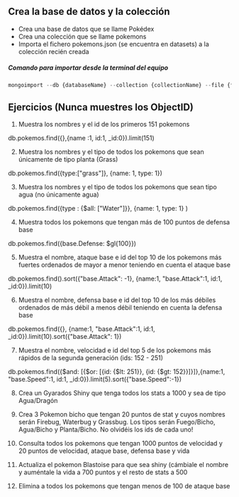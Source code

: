 ## Crea la base de datos y la colección

- Crea una base de datos que se llame Pokédex
- Crea una colección que se llame pokemons
- Importa el fichero pokemons.json (se encuentra en datasets) a la colección recién creada

##### Comando para importar desde la terminal del equipo

```js
mongoimport --db {databaseName} --collection {collectionName} --file {fileName}.json
```

## Ejercicios (Nunca muestres los ObjectID)

1. Muestra los nombres y el id de los primeros 151 pokemons

db.pokemos.find({},{name :1, id:1, \_id:0}).limit(151)

2. Muestra los nombres y el tipo de todos los pokemons que sean únicamente de tipo planta (Grass)

db.pokemos.find({type:["grass"]}, {name: 1, type: 1})

3. Muestra los nombres y el tipo de todos los pokemons que sean tipo agua (no únicamente agua)

db.pokemos.find({type : {$all: ["Water"]}}, {name: 1, type: 1} )

4. Muestra todos los pokemons que tengan más de 100 puntos de defensa base

db.pokemos.find({base.Defense: $gl{100}})

5. Muestra el nombre, ataque base e id del top 10 de los pokemons más fuertes ordenados de mayor a menor teniendo en cuenta el ataque base

db.pokemos.find().sort({"base.Attack": -1}, {name:1, "base.Attack":1, id:1, \_id:0}).limit(10)

6. Muestra el nombre, defensa base e id del top 10 de los más débiles ordenados de más débil a menos débil teniendo en cuenta la defensa base

db.pokemos.find({}, {name:1, "base.Attack":1, id:1, \_id:0}).limit(10).sort({"base.Attack": 1})

7. Muestra el nombre, velocidad e id del top 5 de los pokemons más rápidos de la segunda generación (ids: 152 - 251)

db.pokemos.find({$and: [{$or: [{id: {$lt: 251}}, {id: {$gt: 152}}]}]},{name:1, "base.Speed":1, id:1, \_id:0}).limit(5).sort({"base.Speed":-1})

8. Crea un Gyarados Shiny que tenga todos los stats a 1000 y sea de tipo Agua/Dragón

9. Crea 3 Pokemon bicho que tengan 20 puntos de stat y cuyos nombres serán Firebug, Waterbug y Grassbug. Los tipos serán Fuego/Bicho, Agua/Bicho y Planta/Bicho. No olvidéis los ids de cada uno!

10. Consulta todos los pokemons que tengan 1000 puntos de velocidad y 20 puntos de velocidad, ataque base, defensa base y vida

11. Actualiza el pokemon Blastoise para que sea shiny (cámbiale el nombre y auméntale la vida a 700 puntos y el resto de stats a 500

12. Elimina a todos los pokemons que tengan menos de 100 de ataque base

